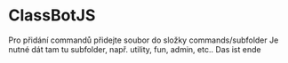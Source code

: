# ClassBotJS
Pro přidání commandů přidejte soubor do složky commands/subfolder
Je nutné dát tam tu subfolder, např. utility, fun, admin, etc..
Das ist ende

